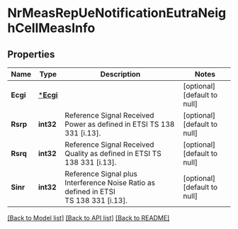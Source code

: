 # NrMeasRepUeNotificationEutraNeighCellMeasInfo

## Properties
Name | Type | Description | Notes
------------ | ------------- | ------------- | -------------
**Ecgi** | [***Ecgi**](Ecgi.md) |  | [optional] [default to null]
**Rsrp** | **int32** | Reference Signal Received Power as defined in ETSI TS 138 331 [i.13]. | [optional] [default to null]
**Rsrq** | **int32** | Reference Signal Received Quality as defined in ETSI TS 138 331 [i.13]. | [optional] [default to null]
**Sinr** | **int32** | Reference Signal plus Interference Noise Ratio as defined in ETSI TS 138 331 [i.13]. | [optional] [default to null]

[[Back to Model list]](../README.md#documentation-for-models) [[Back to API list]](../README.md#documentation-for-api-endpoints) [[Back to README]](../README.md)

